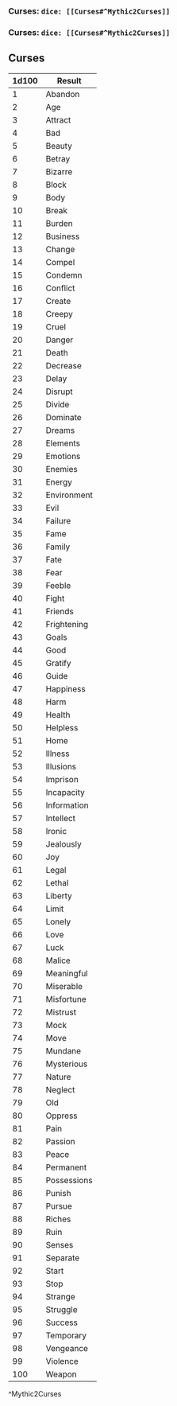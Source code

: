 ### Curses: `dice: [[Curses#^Mythic2Curses]]`
### Curses: `dice: [[Curses#^Mythic2Curses]]`

## Curses
| 1d100 | Result      |
| ----- | ----------- |
| 1     | Abandon     |
| 2     | Age         |
| 3     | Attract     |
| 4     | Bad         |
| 5     | Beauty      |
| 6     | Betray      |
| 7     | Bizarre     |
| 8     | Block       |
| 9     | Body        |
| 10    | Break       |
| 11    | Burden      |
| 12    | Business    |
| 13    | Change      |
| 14    | Compel      |
| 15    | Condemn     |
| 16    | Conflict    |
| 17    | Create      |
| 18    | Creepy      |
| 19    | Cruel       |
| 20    | Danger      |
| 21    | Death       |
| 22    | Decrease    |
| 23    | Delay       |
| 24    | Disrupt     |
| 25    | Divide      |
| 26    | Dominate    |
| 27    | Dreams      |
| 28    | Elements    |
| 29    | Emotions    |
| 30    | Enemies     |
| 31    | Energy      |
| 32    | Environment |
| 33    | Evil        |
| 34    | Failure     |
| 35    | Fame        |
| 36    | Family      |
| 37    | Fate        |
| 38    | Fear        |
| 39    | Feeble      |
| 40    | Fight       |
| 41    | Friends     |
| 42    | Frightening |
| 43    | Goals       |
| 44    | Good        |
| 45    | Gratify     |
| 46    | Guide       |
| 47    | Happiness   |
| 48    | Harm        |
| 49    | Health      |
| 50    | Helpless    |
| 51    | Home        |
| 52    | Illness     |
| 53    | Illusions   |
| 54    | Imprison    |
| 55    | Incapacity  |
| 56    | Information |
| 57    | Intellect   |
| 58    | Ironic      |
| 59    | Jealously   |
| 60    | Joy         |
| 61    | Legal       |
| 62    | Lethal      |
| 63    | Liberty     |
| 64    | Limit       |
| 65    | Lonely      |
| 66    | Love        |
| 67    | Luck        |
| 68    | Malice      |
| 69    | Meaningful  |
| 70    | Miserable   |
| 71    | Misfortune  |
| 72    | Mistrust    |
| 73    | Mock        |
| 74    | Move        |
| 75    | Mundane     |
| 76    | Mysterious  |
| 77    | Nature      |
| 78    | Neglect     |
| 79    | Old         |
| 80    | Oppress     |
| 81    | Pain        |
| 82    | Passion     |
| 83    | Peace       |
| 84    | Permanent   |
| 85    | Possessions |
| 86    | Punish      |
| 87    | Pursue      |
| 88    | Riches      |
| 89    | Ruin        |
| 90    | Senses      |
| 91    | Separate    |
| 92    | Start       |
| 93    | Stop        |
| 94    | Strange     |
| 95    | Struggle    |
| 96    | Success     |
| 97    | Temporary   |
| 98    | Vengeance   |
| 99    | Violence    |
| 100   | Weapon      |
^Mythic2Curses